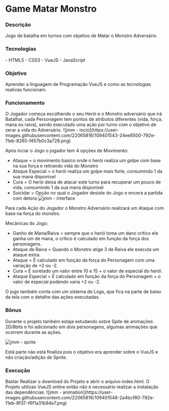 # Game Matar Monstro

<h3>Descrição</h3>
Jogo de batalha em turnos com objetivo de Matar o Monstro Adversário

<h3>Tecnologias</h3>
- HTML5
- CSS3
- VueJS
- JavaScript

<h3>Objetivo</h3>
Aprender a linguagem de Programação VueJS e como as tecnologias reativas funcionam.

<h3>Funcionamento</h3>
O Jogador começa escolhendo o seu Herói e o Monstro adversário que irá Batalhar, cada Personagem tem pontos de atributos diferentes (vida, força, mana ou raiva), sendo executado uma ação por turno com o objetivo de zerar a vida do Adversário.
![jmm - incio](https://user-images.githubusercontent.com/22065816/109401543-24ee8500-792e-11eb-8265-f457b0c3a728.png)

Após inciar o Jogo o jogador tem 4 opções de Movimento:
- Ataque = o movimento basico onde o herói realiza um golpe com base na sua força e retirando vida do Monstro
- Ataque Especial = o herói realiza um golpe mais forte, consumindo 1 da sua mana disponível
- Cura = O herói deixa de atacar este turno para recuperar um pouco de vida, consumindo 1 da sua mana disponível
- Suicidar = Opção no qual o Jogador desiste do Jogo e encera a partida com detora
![jmm - interface](https://user-images.githubusercontent.com/22065816/109401498-e8228e00-792d-11eb-8a35-4e29ef8c875e.png)

Para cada Ação do Jogador o Monstro Adversário realizará um Ataque com base na força do monstro.

Mecânicas do Jogo:
- Ganho de Mana/Raiva = sempre que o herói toma um dano crítico ele ganha um de mana, o crítico é calculado em função da força dos personagens.
- Ataque de Raiva = Quando o Monstro atige 3 de Raiva ele executa um ataque extra.
- Ataque = É calculado em função da força do Personagem com uma variação de +2 ou -2.
- Cura = É soretado um valor entre 10 e 15 + o valor de especial do herói.
- Ataque Especial = É calculado em função da força do Personagem + o valor de especial podendo varia +2 ou -2.

O jogo também conta com um sistema de Logs, que fica na parte de baixo da tela com o detalhe das ações executadas.

<h3>Bônus</h3>
Durante o projeto também estaja estudando sobre Spite de animações 2D/8bits e foi adicionado em dois personagens, algumas animações que ocorrem durante as ações.

![jmm - sprite](https://user-images.githubusercontent.com/22065816/109401515-fec8e500-792d-11eb-8ac0-1ef16184229a.PNG)

Está parte não está finaliza pois o objetivo era aprender sobre o VueJS e não criação/adição de Sprite.

<h3>Execução</h3>
Bastar Realizar o download do Projeto e abrir o arquivo index.html.
O Projeto utilizao VueJS online entâo não é necessário realizar a instalação das dependências.
![jmm - animation](https://user-images.githubusercontent.com/22065816/109401548-2a4bcf80-792e-11eb-8f37-f6f1a31b94e7.png)
